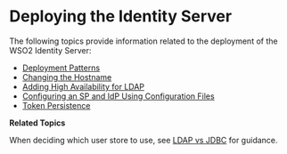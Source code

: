 # Deploying the Identity Server

The following topics provide information related to the deployment of
the WSO2 Identity Server:

-   [Deployment Patterns](../../setup/deployment-patterns)
- 	[Changing the Hostname](../../setup/changing-the-hostname)
-	[Adding High Availability for LDAP](../../setup/adding-high-availability-for-ldap)
-	[Configuring an SP and IdP Using Configuration Files](../../setup/configuring-a-sp-and-idp-using-configuration-files)
-	[Token Persistence](../../setup/token-persistence)

**Related Topics**

When deciding which user store to use, see [LDAP vs
JDBC](../../administer/ldap-vs-jdbc) for guidance.

